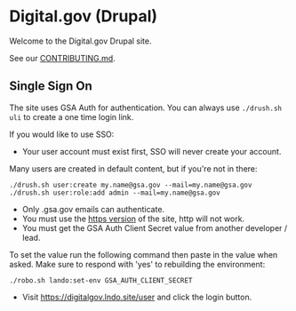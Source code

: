# Digital.gov (Drupal)

Welcome to the Digital.gov Drupal site.

See our [CONTRIBUTING.md](CONTRIBUTING.md).

## Single Sign On

The site uses GSA Auth for authentication. You can always use `./drush.sh uli` to create a one time login link.

If you would like to use SSO:

* Your user account must exist first, SSO will never create your account.

Many users are created in default content, but if you're not in there:
```
./drush.sh user:create my.name@gsa.gov --mail=my.name@gsa.gov
./drush.sh user:role:add admin --mail=my.name@gsa.gov
```
* Only .gsa.gov emails can authenticate.
* You must use the [https version](https://digitalgov.lndo.site) of the site, http will not work.
* You must get the GSA Auth Client Secret value from another developer / lead.

To set the value run the following command then paste in the value when asked. Make sure to respond with 'yes' to rebuilding the environment:

`./robo.sh lando:set-env GSA_AUTH_CLIENT_SECRET`

* Visit https://digitalgov.lndo.site/user and click the login button.


